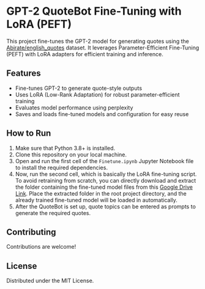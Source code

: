 # GPT-2 QuoteBot Fine-Tuning with LoRA (PEFT)

This project fine-tunes the GPT-2 model for generating quotes using the [Abirate/english_quotes](https://huggingface.co/datasets/Abirate/english_quotes) dataset. It leverages Parameter-Efficient Fine-Tuning (PEFT) with LoRA adapters for efficient training and inference.

## Features

- Fine-tunes GPT-2 to generate quote-style outputs
- Uses LoRA (Low-Rank Adaptation) for robust parameter-efficient training
- Evaluates model performance using perplexity
- Saves and loads fine-tuned models and configuration for easy reuse

## How to Run

1. Make sure that Python 3.8+ is installed.
2. Clone this repository on your local machine.
3. Open and run the first cell of the `Finetune.ipynb` Jupyter Notebook file to install the required dependencies.
4. Now, run the second cell, which is basically the LoRA fine-tuning script. To avoid retraining from scratch, you can directly download and extract the folder containing the fine-tuned model files from this [Google Drive Link](https://drive.google.com/file/d/1pq9fib-2soldz8OO7rb_0_JBwKdS3L3n/view?usp=sharing). Place the extracted folder in the root project directory, and the already trained fine-tuned model will be loaded in automatically.
5. After the QuoteBot is set up, quote topics can be entered as prompts to generate the required quotes.

## Contributing

Contributions are welcome!

## License

Distributed under the MIT License. 
